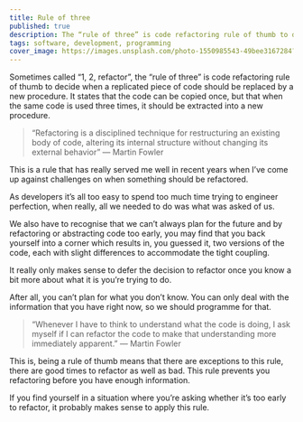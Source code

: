 ```yaml
---
title: Rule of three
published: true
description: The “rule of three” is code refactoring rule of thumb to decide when a replicated piece of code should be replaced by a new procedure
tags: software, development, programming
cover_image: https://images.unsplash.com/photo-1550985543-49bee3167284?ixlib=rb-1.2.1&ixid=eyJhcHBfaWQiOjEyMDd9&auto=format&fit=crop&w=1334&q=80
---
```


Sometimes called “1, 2, refactor”, the “rule of three” is code refactoring rule of thumb to decide when a replicated piece of code should be replaced by a new procedure. It states that the code can be copied once, but that when the same code is used three times, it should be extracted into a new procedure. 

> “Refactoring is a disciplined technique for restructuring an existing body of code, altering its internal structure without changing its external behavior”
> ― Martin Fowler
<!--more-->
This is a rule that has really served me well in recent years when I’ve come up against challenges on when something should be refactored.

As developers it’s all too easy to spend too much time trying to engineer perfection, when really, all we needed to do was what was asked of us.

We also have to recognise that we can’t always plan for the future and by refactoring or abstracting code too early, you may find that you back yourself into a corner which results in, you guessed it, two versions of the code, each with slight differences to accommodate the tight coupling.

It really only makes sense to defer the decision to refactor once you know a bit more about what it is you’re trying to do.

After all, you can’t plan for what you don’t know. You can only deal with the information that you have right now, so we should programme for that.

> “Whenever I have to think to understand what the code is doing, I ask myself if I can refactor the code to make that understanding more immediately apparent.” 
> ― Martin Fowler

This is, being a rule of thumb means that there are exceptions to this rule, there are good times to refactor as well as bad. This rule prevents you refactoring before you have enough information.

If you find yourself in a situation where you’re asking whether it’s too early to refactor, it probably makes sense to apply this rule.
